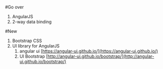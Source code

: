 #Go over
1. AngularJS
1. 2-way data binding

#New
1. Bootstrap CSS
1. UI library for AngularJS
	1. angular ui [https://angular-ui.github.io/](https://angular-ui.github.io/)
	1. UI Bootstrap [http://angular-ui.github.io/bootstrap/](http://angular-ui.github.io/bootstrap/)